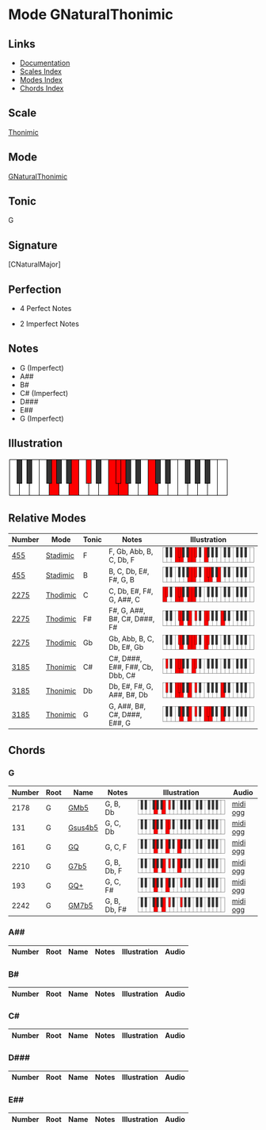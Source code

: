 # Mode GNaturalThonimic

## Links

- [Documentation](index.md)
- [Scales Index](Scales.md)
- [Modes Index](Modes.md)
- [Chords Index](Chords.md)

## Scale

[Thonimic](ScaleThonimic.md)

## Mode

[GNaturalThonimic](ModeGNaturalThonimic.md)

## Tonic

G

## Signature

[CNaturalMajor]

## Perfection

 - 4 Perfect Notes

 - 2 Imperfect Notes

## Notes

- G (Imperfect)
- A##
- B#
- C# (Imperfect)
- D###
- E##
- G (Imperfect)

## Illustration

![GNaturalThonimic](ModeGNaturalThonimic.png)

## Relative Modes

| Number | Mode | Tonic | Notes | Illustration |
|--------|------|-------|-------|--------------|
| [455](https://ianring.com/musictheory/scales/455) | [Stadimic](ModeStadimic.md) | F | F, Gb, Abb, B, C, Db, F | ![FNaturalStadimic](ModeFNaturalStadimic.png) |
| [455](https://ianring.com/musictheory/scales/455) | [Stadimic](ModeStadimic.md) | B | B, C, Db, E#, F#, G, B | ![BNaturalStadimic](ModeBNaturalStadimic.png) |
| [2275](https://ianring.com/musictheory/scales/2275) | [Thodimic](ModeThodimic.md) | C | C, Db, E#, F#, G, A##, C | ![CNaturalThodimic](ModeCNaturalThodimic.png) |
| [2275](https://ianring.com/musictheory/scales/2275) | [Thodimic](ModeThodimic.md) | F# | F#, G, A##, B#, C#, D###, F# | ![FSharpThodimic](ModeFSharpThodimic.png) |
| [2275](https://ianring.com/musictheory/scales/2275) | [Thodimic](ModeThodimic.md) | Gb | Gb, Abb, B, C, Db, E#, Gb | ![GFlatThodimic](ModeGFlatThodimic.png) |
| [3185](https://ianring.com/musictheory/scales/3185) | [Thonimic](ModeThonimic.md) | C# | C#, D###, E##, F##, Cb, Dbb, C# | ![CSharpThonimic](ModeCSharpThonimic.png) |
| [3185](https://ianring.com/musictheory/scales/3185) | [Thonimic](ModeThonimic.md) | Db | Db, E#, F#, G, A##, B#, Db | ![DFlatThonimic](ModeDFlatThonimic.png) |
| [3185](https://ianring.com/musictheory/scales/3185) | [Thonimic](ModeThonimic.md) | G | G, A##, B#, C#, D###, E##, G | ![GNaturalThonimic](ModeGNaturalThonimic.png) |

## Chords

### G

| Number | Root | Name | Notes | Illustration | Audio |
|--------|------|------|-------|--------------|-------|
| 2178 | G | [GMb5](ChordGNaturalMajorFlatFifth.md) | G, B, Db | ![GMb5](ChordGNaturalMajorFlatFifthRootPosition.png) | [midi](ChordGNaturalMajorFlatFifthRootPosition.mid) [ogg](ChordGNaturalMajorFlatFifthRootPosition.ogg) |
| 131 | G | [Gsus4b5](ChordGNaturalSuspendedFourthFlatFifth.md) | G, C, Db | ![Gsus4b5](ChordGNaturalSuspendedFourthFlatFifthRootPosition.png) | [midi](ChordGNaturalSuspendedFourthFlatFifthRootPosition.mid) [ogg](ChordGNaturalSuspendedFourthFlatFifthRootPosition.ogg) |
| 161 | G | [GQ](ChordGNaturalQuartal.md) | G, C, F | ![GQ](ChordGNaturalQuartalRootPosition.png) | [midi](ChordGNaturalQuartalRootPosition.mid) [ogg](ChordGNaturalQuartalRootPosition.ogg) |
| 2210 | G | [G7b5](ChordGNaturalDominantSeventhFlatFifth.md) | G, B, Db, F | ![G7b5](ChordGNaturalDominantSeventhFlatFifthRootPosition.png) | [midi](ChordGNaturalDominantSeventhFlatFifthRootPosition.mid) [ogg](ChordGNaturalDominantSeventhFlatFifthRootPosition.ogg) |
| 193 | G | [GQ+](ChordGNaturalQuartalAugmented.md) | G, C, F# | ![GQ+](ChordGNaturalQuartalAugmentedRootPosition.png) | [midi](ChordGNaturalQuartalAugmentedRootPosition.mid) [ogg](ChordGNaturalQuartalAugmentedRootPosition.ogg) |
| 2242 | G | [GM7b5](ChordGNaturalMajorSeventhFlatFifth.md) | G, B, Db, F# | ![GM7b5](ChordGNaturalMajorSeventhFlatFifthRootPosition.png) | [midi](ChordGNaturalMajorSeventhFlatFifthRootPosition.mid) [ogg](ChordGNaturalMajorSeventhFlatFifthRootPosition.ogg) |

### A##

| Number | Root | Name | Notes | Illustration | Audio |
|--------|------|------|-------|--------------|-------|

### B#

| Number | Root | Name | Notes | Illustration | Audio |
|--------|------|------|-------|--------------|-------|

### C#

| Number | Root | Name | Notes | Illustration | Audio |
|--------|------|------|-------|--------------|-------|

### D###

| Number | Root | Name | Notes | Illustration | Audio |
|--------|------|------|-------|--------------|-------|

### E##

| Number | Root | Name | Notes | Illustration | Audio |
|--------|------|------|-------|--------------|-------|

